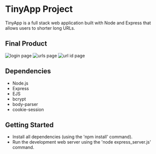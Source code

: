 # TinyApp Project

TinyApp is a full stack web application built with Node and Express that allows users to shorter long URLs.

## Final Product

![login page](TinyApp/docs/login-page.png)
![urls page](TinyApp/docs/urls-page.png)
![url id page](TinyApp/docs/url-ID-page.png)

## Dependencies

- Node.js
- Express
- EJS
- bcrypt
- body-parser
- cookie-session

## Getting Started

- Install all dependencies (using the 'npm install' command).
- Run the development web server using the 'node express_server.js' command.

